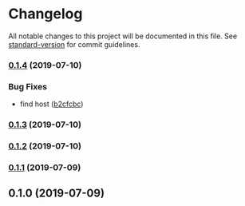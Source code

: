 # Changelog

All notable changes to this project will be documented in this file. See [standard-version](https://github.com/conventional-changelog/standard-version) for commit guidelines.

### [0.1.4](https://github.com/37teams/usrv/compare/v0.1.3...v0.1.4) (2019-07-10)


### Bug Fixes

* find host ([b2cfcbc](https://github.com/37teams/usrv/commit/b2cfcbc))



### [0.1.3](https://github.com/37teams/usrv/compare/v0.1.2...v0.1.3) (2019-07-10)



### [0.1.2](https://github.com/37teams/usrv/compare/v0.1.1...v0.1.2) (2019-07-10)



### [0.1.1](https://github.com/37teams/usrv/compare/v0.1.0...v0.1.1) (2019-07-09)



## 0.1.0 (2019-07-09)
